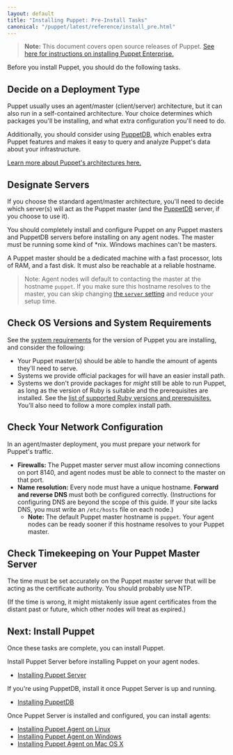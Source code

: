 ```yaml
---
layout: default
title: "Installing Puppet: Pre-Install Tasks"
canonical: "/puppet/latest/reference/install_pre.html"
---
```


[peinstall]: /pe/latest/install_basic.html
[sysreqs]: ./system_requirements.html
[ruby]: ./system_requirements.html#basic-requirements
[architecture]: /puppet/latest/reference/architecture.html
[puppetdb]: /puppetdb/latest
[server_setting]: /references/4.3.latest/configuration.html#server

> **Note:** This document covers open source releases of Puppet. [See here for instructions on installing Puppet Enterprise.][peinstall]

Before you install Puppet, you should do the following tasks.

## Decide on a Deployment Type

Puppet usually uses an agent/master (client/server) architecture, but it can also run in a self-contained architecture. Your choice determines which packages you'll be installing, and what extra configuration you'll need to do.

Additionally, you should consider using [PuppetDB][], which enables extra Puppet features and makes it easy to query and analyze Puppet's data about your infrastructure.

[Learn more about Puppet's architectures here.][architecture]

## Designate Servers

If you choose the standard agent/master architecture, you'll need to decide which server(s) will act as the Puppet master (and the [PuppetDB][] server, if you choose to use it).

You should completely install and configure Puppet on any Puppet masters and PuppetDB servers before installing on any agent nodes. The master must be running some kind of \*nix. Windows machines can't be masters.

A Puppet master should be a dedicated machine with a fast processor, lots of RAM, and a fast disk. It must also be reachable at a reliable hostname.

> Note: Agent nodes will default to contacting the master at the hostname `puppet`. If you make sure this hostname resolves to the master, you can skip changing [the `server` setting][server_setting] and reduce your setup time.


## Check OS Versions and System Requirements

See the [system requirements](system_requirements.html) for the version of Puppet you are installing, and consider the following:

* Your Puppet master(s) should be able to handle the amount of agents they'll need to serve.
* Systems we provide official packages for will have an easier install path.
* Systems we don't provide packages for _might_ still be able to run Puppet, as long as the version of Ruby is suitable and the prerequisites are installed. See the [list of supported Ruby versions and prerequisites.][ruby] You'll also need to follow a more complex install path.

## Check Your Network Configuration

In an agent/master deployment, you must prepare your network for Puppet's traffic.

* **Firewalls:** The Puppet master server must allow incoming connections on port 8140, and agent nodes must be able to connect to the master on that port.
* **Name resolution:** Every node must have a unique hostname. **Forward and reverse DNS** must both be configured correctly. (Instructions for configuring DNS are beyond the scope of this guide. If your site lacks DNS, you must write an `/etc/hosts` file on each node.)
    * **Note:** The default Puppet master hostname is `puppet`. Your agent nodes can be ready sooner if this hostname resolves to your Puppet master.

## Check Timekeeping on Your Puppet Master Server

The time must be set accurately on the Puppet master server that will be acting as the certificate authority. You should probably use NTP.

(If the time is wrong, it might mistakenly issue agent certificates from the distant past or future, which other nodes will treat as expired.)

## Next: Install Puppet

Once these tasks are complete, you can install Puppet.

Install Puppet Server before installing Puppet on your agent nodes.

* [Installing Puppet Server](/puppetserver/2.2/install_from_packages.html)

If you're using PuppetDB, install it once Puppet Server is up and running.

* [Installing PuppetDB](/puppetdb/latest/install_via_module.html)

Once Puppet Server is installed and configured, you can install agents:

* [Installing Puppet Agent on Linux](./install_linux.html)
* [Installing Puppet Agent on Windows](./install_windows.html)
* [Installing Puppet Agent on Mac OS X](./install_osx.html)
